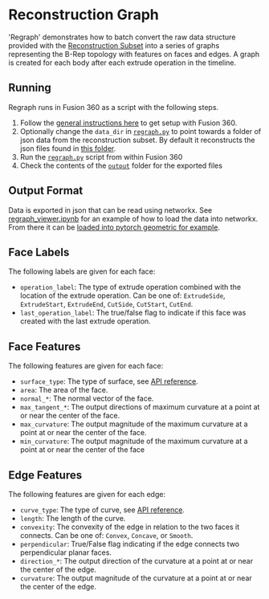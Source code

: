 # Reconstruction Graph
'Regraph' demonstrates how to batch convert the raw data structure provided with the [Reconstruction Subset](../../docs/reconstruction.md) into a series of graphs representing the B-Rep topology with features on faces and edges. A graph is created for each body after each extrude operation in the timeline.

## Running
Regraph runs in Fusion 360 as a script with the following steps.
1. Follow the [general instructions here](../) to get setup with Fusion 360.
2. Optionally change the `data_dir` in [`regraph.py`](regraph.py) to point towards a folder of json data from the reconstruction subset. By default it reconstructs the json files found in [this folder](../testdata).
3. Run the [`regraph.py`](regraph.py) script from within Fusion 360
4. Check the contents of the [`output`](output) folder for the exported files

## Output Format
Data is exported in json that can be read using networkx. See [regraph_viewer.ipynb](regraph_viewer.ipynb) for an example of how to load the data into networkx. From there it can be [loaded into pytorch geometric for example](https://pytorch-geometric.readthedocs.io/en/latest/modules/utils.html#torch_geometric.utils.from_networkx).

## Face Labels
The following labels are given for each face:
- `operation_label`: The type of extrude operation combined with the location of the extrude operation. Can be one of: `ExtrudeSide`, `ExtrudeStart`, `ExtrudeEnd`, `CutSide`, `CutStart`, `CutEnd`.
- `last_operation_label`: The true/false flag to indicate if this face was created with the last extrude operation.


## Face Features
The following features are given for each face:
- `surface_type`: The type of surface, see [API reference](https://help.autodesk.com/cloudhelp/ENU/Fusion-360-API/files/SurfaceTypes.htm).
- `area`: The area of the face.
- `normal_*`: The normal vector of the face.
- `max_tangent_*`: The output directions of maximum curvature at a point at or near the center of the face.
- `max_curvature`: The output magnitude of the maximum curvature at a point at or near the center of the face.
- `min_curvature`: The output magnitude of the maximum curvature at a point at or near the center of the face

## Edge Features
The following features are given for each edge:
- `curve_type`: The type of curve, see [API reference](https://help.autodesk.com/cloudhelp/ENU/Fusion-360-API/files/Curve3DTypes.htm).
- `length`: The length of the curve.
- `convexity`: The convexity of the edge in relation to the two faces it connects. Can be one of: `Convex`, `Concave`, or `Smooth`.
- `perpendicular`: True/False flag indicating if the edge connects two perpendicular planar faces.
- `direction_*`: The output direction of the curvature at a point at or near the center of the edge.
- `curvature`: The output magnitude of the curvature at a point at or near the center of the edge.

